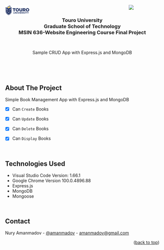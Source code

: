 <img src="https://github.com/amanmadov/cookie-crud/raw/main/images/touro-university-logo-blue.png" width=80 alt="Logo" align="left"><img align="right" src="https://img.shields.io/badge/License-MIT-yellow.svg" width=100>


<br/>
<div align="center">
    <h3 align="center">Touro University<br>Graduate School of Technology<br>MSIN 636-Website Engineering Course Final Project</h3>
</div>

<br/>

<p align="center">
  Sample CRUD App with Express.js and MongoDB
  <br/> <br/>
  <!-- <a href="https://amanmadov.github.io/cookie-crud/index.html">View Demo</a> -->
</p>


<!-- <p align="center"><img src="https://amanmadov.github.io/cookie-crud/images/cookie-app.png"></p> -->

<br/><br/>

<!-- ABOUT THE PROJECT -->
## About The Project

Simple Book Management App with Express.js and MongoDB

- [x] Can `Create` Books
- [x] Can `Update` Books
- [x] Can `Delete` Books
- [x] Can `Display` Books



<br/>

## Technologies Used
 - Visual Studio Code Version: 1.66.1
 - Google Chrome Version 100.0.4896.88
 - Express.js
 - MongoDB
 - Mongoose

<br/>


<!-- CONTACT -->
## Contact

Nury Amanmadov - [@amanmadov](https://twitter.com/amanmadov) - amanmadov@gmail.com

<!-- Project Link: [https://github.com/amanmadov/cookie-crud](https://github.com/amanmadov/cookie-crud) -->

<p align="right">(<a href="#top">back to top</a>)</p>
